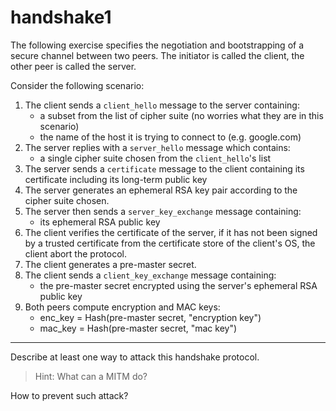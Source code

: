 # handshake1

The following exercise specifies the negotiation and bootstrapping of a secure channel between two peers. The initiator is called the client, the other peer is called the server.

Consider the following scenario:

1. The client sends a `client_hello` message to the server containing:
    - a subset from the list of cipher suite (no worries what they are in this scenario)
    - the name of the host it is trying to connect to (e.g. google.com)
2. The server replies with a `server_hello` message which contains:
    - a single cipher suite chosen from the `client_hello`'s list
3. The server sends a `certificate` message to the client containing its certificate including its long-term public key
4. The server generates an ephemeral RSA key pair according to the cipher suite chosen.
5. The server then sends a `server_key_exchange` message containing:
    - its ephemeral RSA public key
6. The client verifies the certificate of the server, if it has not been signed by a trusted certificate from the certificate store of the client's OS, the client abort the protocol.
7. The client generates a pre-master secret.
8. The client sends a `client_key_exchange` message containing:
    - the pre-master secret encrypted using the server's ephemeral RSA public key
9. Both peers compute encryption and MAC keys:
    - enc_key = Hash(pre-master secret, "encryption key")
    - mac_key = Hash(pre-master secret, "mac key")

---

Describe at least one way to attack this handshake protocol.

> Hint: What can a MITM do?

How to prevent such attack?
